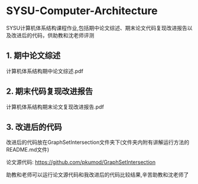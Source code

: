 # SYSU-Computer-Architecture
SYSU计算机体系结构课程作业,包括期中论文综述、期末论文代码复现改进报告以及改进后的代码，供助教和沈老师评测
## 1. 期中论文综述
计算机体系结构期中论文综述.pdf
## 2. 期末代码复现改进报告
计算机体系结构期末论文复现改进报告.pdf
## 3. 改进后的代码

改进后的代码放在GraphSetIntersection文件夹下(文件夹内附有讲解运行方法的README.md文件)

论文源代码:  https://github.com/pkumod/GraphSetIntersection

助教和老师可以运行论文源代码和我改进后的代码比较结果,辛苦助教和沈老师了
